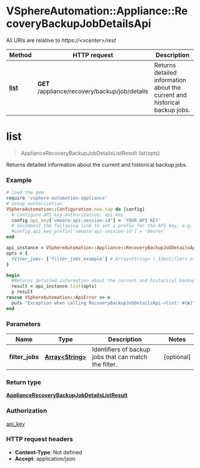 # VSphereAutomation::Appliance::RecoveryBackupJobDetailsApi

All URIs are relative to *https://&lt;vcenter&gt;/rest*

Method | HTTP request | Description
------------- | ------------- | -------------
[**list**](RecoveryBackupJobDetailsApi.md#list) | **GET** /appliance/recovery/backup/job/details | Returns detailed information about the current and historical backup jobs.


# **list**
> ApplianceRecoveryBackupJobDetailsListResult list(opts)

Returns detailed information about the current and historical backup jobs.

### Example
```ruby
# load the gem
require 'vsphere-automation-appliance'
# setup authorization
VSphereAutomation::Configuration.new.tap do |config|
  # Configure API key authorization: api_key
  config.api_key['vmware-api-session-id'] = 'YOUR API KEY'
  # Uncomment the following line to set a prefix for the API key, e.g. 'Bearer' (defaults to nil)
  #config.api_key_prefix['vmware-api-session-id'] = 'Bearer'
end

api_instance = VSphereAutomation::Appliance::RecoveryBackupJobDetailsApi.new
opts = {
  filter_jobs: ['filter_jobs_example'] # Array<String> | Identifiers of backup jobs that can match the filter.
}

begin
  #Returns detailed information about the current and historical backup jobs.
  result = api_instance.list(opts)
  p result
rescue VSphereAutomation::ApiError => e
  puts "Exception when calling RecoveryBackupJobDetailsApi->list: #{e}"
end
```

### Parameters

Name | Type | Description  | Notes
------------- | ------------- | ------------- | -------------
 **filter_jobs** | [**Array&lt;String&gt;**](String.md)| Identifiers of backup jobs that can match the filter. | [optional] 

### Return type

[**ApplianceRecoveryBackupJobDetailsListResult**](ApplianceRecoveryBackupJobDetailsListResult.md)

### Authorization

[api_key](../README.md#api_key)

### HTTP request headers

 - **Content-Type**: Not defined
 - **Accept**: application/json



